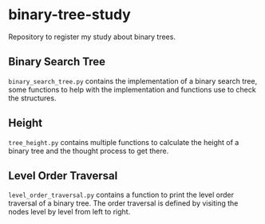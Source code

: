 # binary-tree-study

Repository to register my study about binary trees.


## Binary Search Tree
`binary_search_tree.py` contains the implementation of a binary search tree, some functions to help with the implementation and functions use to check the structures.

## Height
`tree_height.py` contains multiple functions to calculate the height of a binary tree and the thought process to get there.

## Level Order Traversal
`level_order_traversal.py` contains a function to print the level order traversal of a binary tree. The order traversal is defined by visiting the nodes level by level from left to right.
